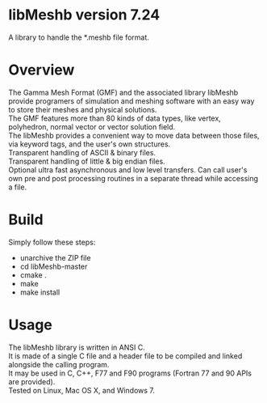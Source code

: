# libMeshb version 7.24
A library to handle the *.meshb file format.

# Overview
The Gamma Mesh Format (GMF) and the associated library libMeshb provide programers of simulation and meshing software with an easy way to store their meshes and physical solutions.  
The GMF features more than 80 kinds of data types, like vertex, polyhedron, normal vector or vector solution field.  
The libMeshb provides a convenient way to move data between those files, via keyword tags, and the user's own structures.  
Transparent handling of ASCII & binary files.  
Transparent handling of little & big endian files.  
Optional ultra fast asynchronous and low level transfers.
Can call user's own pre and post processing routines in a separate thread while accessing a file.

# Build
Simply follow these steps:
- unarchive the ZIP file
- cd libMeshb-master
- cmake .
- make
- make install

# Usage
The libMeshb library is written in ANSI C.  
It is made of a single C file and a header file to be compiled and linked alongside the calling program.  
It may be used in C, C++, F77 and F90 programs (Fortran 77 and 90 APIs are provided).  
Tested on Linux, Mac OS X, and Windows 7.
